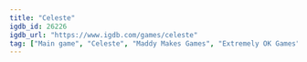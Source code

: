 ```yaml
---
title: "Celeste"
igdb_id: 26226
igdb_url: "https://www.igdb.com/games/celeste"
tag: ["Main game", "Celeste", "Maddy Makes Games", "Extremely OK Games", "Platform", "Adventure", "Indie", "Single player", "Side view", "Action", "Fantasy"]
---
```

